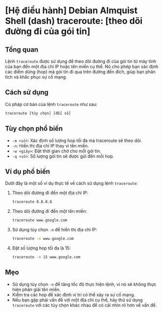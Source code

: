 # [Hệ điều hành] Debian Almquist Shell (dash) traceroute: [theo dõi đường đi của gói tin]

## Tổng quan
Lệnh `traceroute` được sử dụng để theo dõi đường đi của gói tin từ máy tính của bạn đến một địa chỉ IP hoặc tên miền cụ thể. Nó cho phép bạn xác định các điểm dừng (hop) mà gói tin đi qua trên đường đến đích, giúp bạn phân tích và khắc phục sự cố mạng.

## Cách sử dụng
Cú pháp cơ bản của lệnh `traceroute` như sau:

```bash
traceroute [tùy chọn] [đối số]
```

## Tùy chọn phổ biến
- `-m <số>`: Xác định số lượng hop tối đa mà traceroute sẽ theo dõi.
- `-n`: Hiển thị địa chỉ IP thay vì tên miền.
- `-w <giây>`: Đặt thời gian chờ cho mỗi gói tin.
- `-q <số>`: Số lượng gói tin sẽ được gửi đến mỗi hop.

## Ví dụ phổ biến
Dưới đây là một số ví dụ thực tế về cách sử dụng lệnh `traceroute`:

1. Theo dõi đường đi đến một địa chỉ IP:
   ```bash
   traceroute 8.8.8.8
   ```

2. Theo dõi đường đi đến một tên miền:
   ```bash
   traceroute www.google.com
   ```

3. Sử dụng tùy chọn `-n` để hiển thị địa chỉ IP:
   ```bash
   traceroute -n www.google.com
   ```

4. Đặt số lượng hop tối đa là 15:
   ```bash
   traceroute -m 15 www.google.com
   ```

## Mẹo
- Sử dụng tùy chọn `-n` để tăng tốc độ thực hiện lệnh, vì nó sẽ không thực hiện phân giải tên miền.
- Kiểm tra các hop để xác định vị trí có thể xảy ra sự cố mạng.
- Nếu bạn gặp phải vấn đề với một địa chỉ cụ thể, hãy thử sử dụng `traceroute` với các tùy chọn khác nhau để có cái nhìn rõ hơn về vấn đề.